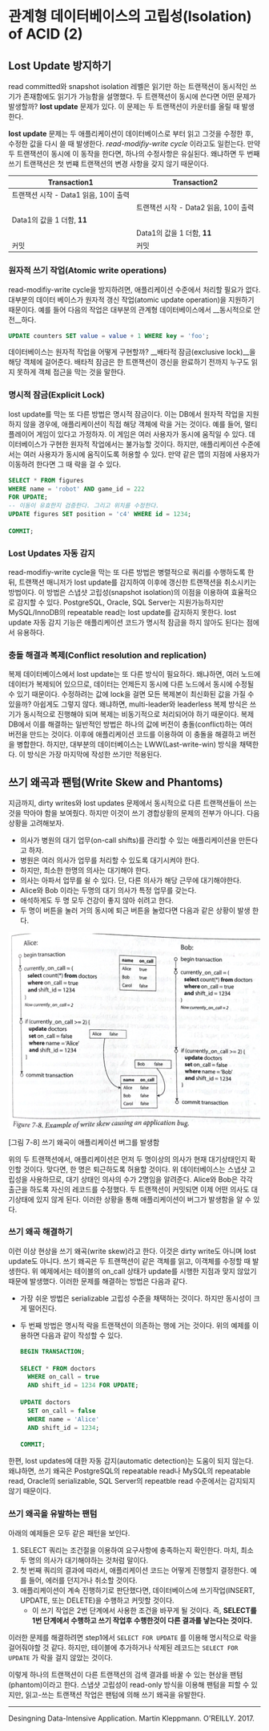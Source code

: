 

# 관계형 데이터베이스의 고립성(Isolation) of ACID (2)



## Lost Update 방지하기

read committed와 snapshot isolation 레벨은 읽기만 하는 트랜잭션이 동시적인 쓰기가 존재함에도 읽기가 가능함을 설명했다. 두 트랜잭션이 동시에 쓴다면 어떤 문제가 발생할까? __lost update__ 문제가 있다. 이 문제는 두 트랜잭션이 카운터를 올릴 때 발생한다.

__lost update__ 문제는 두 애플리케이션이 데이터베이스로 부터 읽고 그것을 수정한 후, 수정한 값을 다시 쓸 때 발생한다. _read-modifiy-write cycle_ 이라고도 일컫는다. 만약 두 트랜잭션이 동시에 이 동작을 한다면, 하나의 수정사항은 유실된다. 왜냐하면 두 번째 쓰기 트랜잭션은 첫 번쨰 트랜잭션의 변경 사항을 갖지 않기 때문이다. 

| Transaction1                          | Transaction2                          |
| ------------------------------------- | ------------------------------------- |
| 트랜잭션 시작 - Data1 읽음, 10이 출력 |                                       |
|                                       | 트랜잭션 시작 - Data2 읽음, 10이 출력 |
| Data1의 값을 1 더함, **11**           |                                       |
|                                       | Data1의 값을 1 더함, **11**           |
| 커밋                                  | 커밋                                  |



### 원자적 쓰기 작업(Atomic write operations)

read-modifiy-write cycle을 방지하려면, 애플리케이션 수준에서 처리할 필요가 없다. 대부분의 데이터 베이스가 원자적 갱신 작업(atomic update operation)을 지원하기 때문이다. 예를 들어 다음의 작업은 대부분의 관계형 데이터베이스에서 __동시적으로 안전__하다.

```sql
UPDATE counters SET value = value + 1 WHERE key = 'foo';
```

데이터베이스는 원자적 작업을 어떻게 구현할까? __배타적 잠금(exclusive lock)__을 해당 객체에 걸어준다. 배타적 잠금은 한 트랜잭션이 갱신을 완료하기 전까지 누구도 읽지 못하게 객체 접근을 막는 것을 말한다.



### 명시적 잠금(Explicit Lock)

lost update를 막는 또 다른 방법은 명시적 잠금이다. 이는 DB에서 원자적 작업을 지원하지 않을 경우에, 애플리케이션이 직접 해당 객체에 락을 거는 것이다. 예를 들어, 멀티 플레이어 게임이 있다고 가정하자. 이 게임은 여러 사용자가 동시에 움직일 수 있다. 데이터베이스가 구현한 원자적 작업에서는 불가능할 것이다. 하지만, 애플리케이션 수준에서는 여러 사용자가 동시에 움직이도록 허용할 수 있다. 만약 같은 맵의 지점에 사용자가 이동하려 한다면 그 때 락을 걸 수 있다.

```sql
SELECT * FROM figures
WHERE name = 'robot' AND game_id = 222
FOR UPDATE;
-- 이동이 유효한지 검증한다. 그리고 위치를 수정한다.
UPDATE figures SET position = 'c4' WHERE id = 1234;

COMMIT;
```



### Lost Updates 자동 감지

read-modifiy-write cycle을 막는 또 다른 방법은 병렬적으로 쿼리를 수행하도록 한뒤, 트랜잭션 매니저가 lost update를 감지하여 이후에 갱신한 트랜잭션을 취소시키는 방법이다. 이 방법은 스냅샷 고립성(snapshot isolation)의 이점을 이용하여 효율적으로 감지할 수 있다. PostgreSQL, Oracle, SQL Server는 지원가능하지만 MySQL/InnoDB의 repeatable read는 lost update를 감지하지 못한다. lost update 자동 감지 기능은 애플리케이션 코드가 명시적 잠금을 하지 않아도 된다는 점에서 유용하다.



### 충돌 해결과 복제(Conflict resolution and replication)

복제 데이터베이스에서 lost update는 또 다른 방식이 필요하다. 왜냐하면, 여러 노드에 데이터가 복제되어 있으므로, 데이터는 언제든지 동시에 다른 노드에서 동시에 수정될 수 있기 때문이다. 수정하려는 값에 lock을 걸면 모든 복제본이 최신화된 값을 가질 수 있을까? 아쉽게도 그렇지 않다. 왜냐하면, multi-leader와 leaderless 복제 방식은 쓰기가 동시적으로 진행해야 되며 복제는 비동기적으로 처리되어야 하기 때문이다. 복제 DB에서 이를 해결하는 일반적인 방법은 하나의 값에 버전이 충돌(conflict)하는 여러 버전을 만드는 것이다. 이후에 애플리케이션 코드를 이용하여 이 충돌을 해결하고 버전을 병합한다. 하지만, 대부분의 데이터베이스는 LWW(Last-write-win) 방식을 채택한다. 이 방식은 가장 마지막에 작성한 쓰기만 적용된다.



## 쓰기 왜곡과 팬텀(Write Skew and Phantoms)

지금까지, dirty writes와 lost updates 문제에서 동시적으로 다른 트랜잭션들이 쓰는 것을 막아야 함을 보여줬다. 하지만 이것이 쓰기 경합상황의 문제의 전부가 아니다. 다음 상황을 고려해보자.

- 의사가 병원의 대기 업무(on-call shifts)를 관리할 수 있는 애플리케이션을 만든다고 하자.
- 병원은 여러 의사가 업무를 처리할 수 있도록 대기시켜야 한다.
- 하지만, 최소한 한명의 의사는 대기해야 한다.
- 의사는 아파서 업무를 쉴 수 있다. 단, 다른 의사가 해당 근무에 대기해야한다.
- Alice와 Bob 이라는 두명의 대기 의사가 특정 업무를 갖는다.
- 애석하게도 두 명 모두 건강이 좋지 않아 쉬려고 한다. 
- 두 명이 버튼을 눌러 거의 동시에 퇴근 버튼을 눌렀다면 다음과 같은 상황이 발생 한다.

![ddia-figure-7-8](images/ddia-figure-7-8.png)

[그림 7-8] 쓰기 왜곡이 애플리케이션 버그를 발생함

위의 두 트랜잭션에서, 애플리케이션은 먼저 두 명이상의 의사가 현재 대기상태인지 확인할 것이다. 맞다면, 한 명은 퇴근하도록 허용할 것이다. 위 데이터베이스는 스냅샷 고립성을 사용하므로, 대기 상태인 의사의 수가 2명임을 알려준다. Alice와 Bob은 각각 출근을 하도록 자신의 레코드를 수정했다. 두 트랜잭션이 커밋되면 이제 어떤 의사도 대기상태에 있지 않게 된다. 이러한 상황을 통해 애플리케이션이 버그가 발생함을 알 수 있다. 

### 쓰기 왜곡 해결하기

이런 이상 현상을 쓰기 왜곡(write skew)라고 한다. 이것은 dirty write도 아니며 lost update도 아니다. 쓰기 왜곡은 두 트랜잭션이 같은 객체를 읽고, 이객체를 수정할 때 발생한다. 위 예제에서는 테이블의 on_call 상태가 update를 시행한 지점과 맞지 않았기 때문에 발생했다. 이러한 문제를 해결하는 방법은 다음과 같다. 

- 가장 쉬운 방법은 serializable 고립성 수준을 채택하는 것이다. 하지만 동시성이 크게 떨어진다.

- 두 번째 방법은 명시적 락을 트랜잭션이 의존하는 행에 거는 것이다. 위의 예제를 이용하면 다음과 같이 작성할 수 있다.

  ```sql
  BEGIN TRANSACTION;
  
  SELECT * FROM doctors
  	WHERE on_call = true
  	AND shift_id = 1234 FOR UPDATE;
  
  UPDATE doctors
  	SET on_call = false
  	WHERE name = 'Alice'
  	AND shift_id = 1234;
  	
  COMMIT;
  ```

한편, lost updates에 대한 자동 감지(automatic detection)는 도움이 되지 않는다. 왜냐하면, 쓰기 왜곡은 PostgreSQL의 repeatable read나 MySQL의 repeatable read, Oracle의 serializable, SQL Server의 repeatble read 수준에서는 감지되지 않기 때문이다.



### 쓰기 왜곡을 유발하는 팬텀

아래의 예제들은 모두 같은 패턴을 보인다.

1. SELECT 쿼리는 조건절을 이용하여 요구사항에 충족하는지 확인한다. 마치, 최소 두 명의 의사가 대기해야하는 것처럼 말이다.
2. 첫 번째 쿼리의 결과에 따라서, 애플리케이션 코드는 어떻게 진행할지 결정한다. 예를 들어, 에러를 던지거나 취소할 것이다.
3. 애플리케이션이 계속 진행하기로 판단했다면, 데이터베이스에 쓰기작업(INSERT, UPDATE, 또는 DELETE)을 수행하고 커밋할 것이다. 
   - 이 쓰기 작업은 2번 단계에서 사용한 조건을 바꾸게 될 것이다. 즉, **SELECT를 1번 단계에서 수행하고 쓰기 작업후 수행한것이 다른 결과를 낳는다는 것이다.** 

이러한 문제를 해결하려면 step1에서 `SELECT FOR UPDATE` 를 이용해 명시적으로 락을 걸어줘야할 것 같다. 하지만, 테이블에 추가하거나 삭제된 레코드는 `SELECT FOR UPDATE` 가 락을 걸지 않았는 것이다. 

이렇게 하나의 트랜잭션이 다른 트랜잭션의 검색 결과를 바꿀 수 있는 현상을 팬텀(phantom)이라고 한다. 스냅샷 고립성이 read-only 방식을 이용해 팬텀을 피할 수 있지만, 읽고-쓰는 트랜잭션 작업은 팬텀에 의해 쓰기 왜곡을 유발한다.

---

Desingning Data-Intensive Application. Martin Kleppmann. O'REILLY. 2017.

